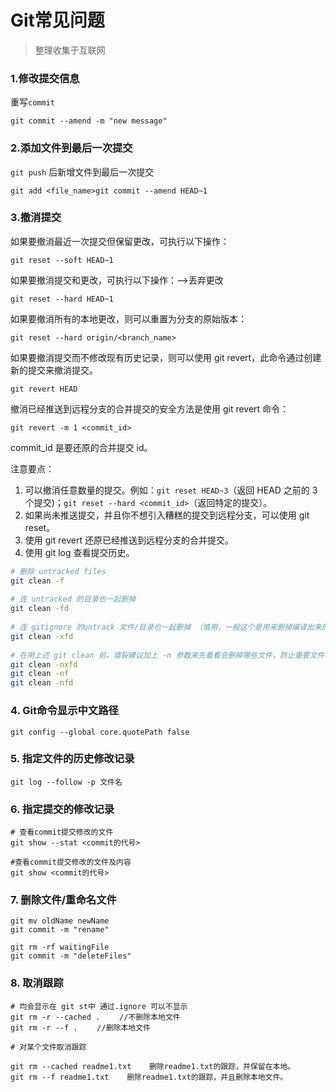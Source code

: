 # Git常见问题

>整理收集于互联网

### 1.修改提交信息

重写`commit`

```shell
git commit --amend -m "new message"
```

### 2.添加文件到最后一次提交

`git push` 后新增文件到最后一次提交

```shell
git add <file_name>git commit --amend HEAD~1
```

### 3.撤消提交

如果要撤消最近一次提交但保留更改，可执行以下操作：

```shell
git reset --soft HEAD~1
```

如果要撤消提交和更改，可执行以下操作：——>丢弃更改

```shell
git reset --hard HEAD~1
```

如果要撤消所有的本地更改，则可以重置为分支的原始版本：

```shell
git reset --hard origin/<branch_name>
```

如果要撤消提交而不修改现有历史记录，则可以使用 git revert，此命令通过创建新的提交来撤消提交。

```shell
git revert HEAD
```

撤消已经推送到远程分支的合并提交的安全方法是使用 git revert 命令：

```shell
git revert -m 1 <commit_id>
```

commit_id 是要还原的合并提交 id。

注意要点：

1. 可以撤消任意数量的提交。例如：`git reset HEAD~3`（返回 HEAD 之前的 3 个提交)；`git reset --hard <commit_id>`（返回特定的提交）。
2. 如果尚未推送提交，并且你不想引入糟糕的提交到远程分支，可以使用 git reset。
3. 使用 git revert 还原已经推送到远程分支的合并提交。
4. 使用 git log 查看提交历史。



```bash
# 删除 untracked files 
git clean -f
 
# 连 untracked 的目录也一起删掉
git clean -fd
 
# 连 gitignore 的untrack 文件/目录也一起删掉 （慎用，一般这个是用来删掉编译出来的 .o之类的文件用的）
git clean -xfd
 
# 在用上述 git clean 前，墙裂建议加上 -n 参数来先看看会删掉哪些文件，防止重要文件被误删
git clean -nxfd
git clean -nf
git clean -nfd
```

### 4. Git命令显示中文路径

``` shell
git config --global core.quotePath false
```

### 5. 指定文件的历史修改记录

 ``` shell
 git log --follow -p 文件名
 ```

### 6. 指定提交的修改记录

``` shell
# 查看commit提交修改的文件
git show --stat <commit的代号>

#查看commit提交修改的文件及内容
git show <commit的代号>
```



### 7. 删除文件/重命名文件

``` shell
git mv oldName newName
git commit -m "rename"

git rm -rf waitingFile
git commit -m "deleteFiles"
```



### 8. 取消跟踪

``` shell
# 均会显示在 git st中 通过.ignore 可以不显示
git rm -r --cached . 　　//不删除本地文件
git rm -r --f . 　　//删除本地文件

# 对某个文件取消跟踪

git rm --cached readme1.txt    删除readme1.txt的跟踪，并保留在本地。
git rm --f readme1.txt    删除readme1.txt的跟踪，并且删除本地文件。
```



 